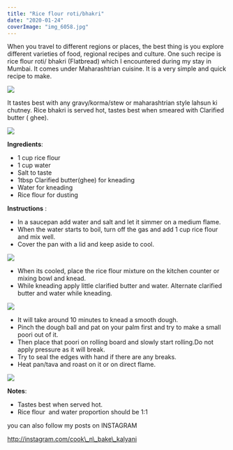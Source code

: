```yaml
---
title: "Rice flour roti/bhakri"
date: "2020-01-24"
coverImage: "img_6058.jpg"
---
```


When you travel to different regions or places, the best thing is you explore different varieties of food, regional recipes and culture. One such recipe is rice flour roti/ bhakri (Flatbread) which I encountered during my stay in Mumbai. It comes under Maharashtrian cuisine. It is a very simple and quick recipe to make.

![](https://cooknbakekalyani.files.wordpress.com/2020/01/img_6059.jpg?w=1024)

It tastes best with any gravy/korma/stew or maharashtrian style lahsun ki chutney. Rice bhakri is served hot, tastes best when smeared with Clarified butter ( ghee).  

![](https://cooknbakekalyani.files.wordpress.com/2020/01/img_6058.jpg?w=1024)

**Ingredients**: 

- 1 cup rice flour
- 1 cup water 
- Salt to taste 
- 1tbsp Clarified butter(ghee) for kneading
- Water for kneading 
- Rice flour for dusting 

**Instructions** : 

- In a saucepan add water and salt and let it simmer on a medium flame.
- When the water starts to boil, turn off the gas and add 1 cup rice flour and mix well.
- Cover the pan with a lid and keep aside to cool.

![](https://cooknbakekalyani.files.wordpress.com/2020/01/img_6048.jpg?w=768)

- When its cooled, place the rice flour mixture on the kitchen counter or mixing bowl and knead.
- While kneading apply little clarified butter and water. Alternate clarified butter and water while kneading.

![](https://cooknbakekalyani.files.wordpress.com/2020/01/img_6050.jpg?w=1024)

- It will take around 10 minutes to knead a smooth dough.
- Pinch the dough ball and pat on your palm first and try to make a small poori out of it.
- Then place that poori on rolling board and slowly start rolling.Do not apply pressure as it will break.
- Try to seal the edges with hand if there are any breaks.
- Heat pan/tava and roast on it or on direct flame.

![](https://cooknbakekalyani.files.wordpress.com/2020/01/img_6051.jpg?w=768)

**Notes**:

- Tastes best when served hot.
- Rice flour  and water proportion should be 1:1

you can also follow my posts on INSTAGRAM

http://instagram.com/cook\_n\_bake\_kalyani
